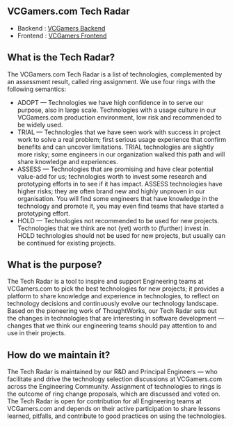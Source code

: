 ## VCGamers.com Tech Radar 

- Backend : [VCGamers Backend](https://radar.thoughtworks.com/?documentId=https%3A%2F%2Fraw.githubusercontent.com%2Fvcg-dev%2Ftech-radar%2Fmain%2Fbackend.json)
- Frontend : [VCGamers Frontend](https://vcgamers.com)

## What is the Tech Radar?

The VCGamers.com Tech Radar is a list of technologies, complemented by an assessment result, called ring assignment. We use four rings with the following semantics:

- ADOPT — Technologies we have high confidence in to serve our purpose, also in large scale. Technologies with a usage culture in our VCGamers.com production environment, low risk and recommended to be widely used.
- TRIAL — Technologies that we have seen work with success in project work to solve a real problem; first serious usage experience that confirm benefits and can uncover limitations. TRIAL technologies are slightly more risky; some engineers in our organization walked this path and will share knowledge and experiences.
- ASSESS — Technologies that are promising and have clear potential value-add for us; technologies worth to invest some research and prototyping efforts in to see if it has impact. ASSESS technologies have higher risks; they are often brand new and highly unproven in our organisation. You will find some engineers that have knowledge in the technology and promote it, you may even find teams that have started a prototyping effort.
- HOLD — Technologies not recommended to be used for new projects. Technologies that we think are not (yet) worth to (further) invest in. HOLD technologies should not be used for new projects, but usually can be continued for existing projects.

## What is the purpose?

The Tech Radar is a tool to inspire and support Engineering teams at VCGamers.com to pick the best technologies for new projects; it provides a platform to share knowledge and experience in technologies, to reflect on technology decisions and continuously evolve our technology landscape. Based on the pioneering work of ThoughtWorks, our Tech Radar sets out the changes in technologies that are interesting in software development — changes that we think our engineering teams should pay attention to and use in their projects.

## How do we maintain it?

The Tech Radar is maintained by our R&D and Principal Engineers — who facilitate and drive the technology selection discussions at VCGamers.com across the Engineering Community. Assignment of technologies to rings is the outcome of ring change proposals, which are discussed and voted on. The Tech Radar is open for contribution for all Engineering teams at VCGamers.com and depends on their active participation to share lessons learned, pitfalls, and contribute to good practices on using the technologies.
